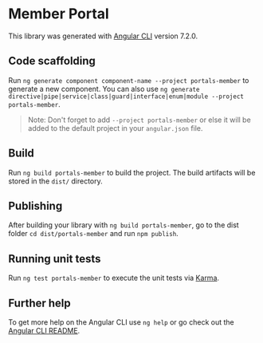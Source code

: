 # Member Portal

This library was generated with [Angular CLI](https://github.com/angular/angular-cli) version 7.2.0.

## Code scaffolding

Run `ng generate component component-name --project portals-member` to generate a new component. You can also use `ng generate directive|pipe|service|class|guard|interface|enum|module --project portals-member`.

> Note: Don't forget to add `--project portals-member` or else it will be added to the default project in your `angular.json` file.

## Build

Run `ng build portals-member` to build the project. The build artifacts will be stored in the `dist/` directory.

## Publishing

After building your library with `ng build portals-member`, go to the dist folder `cd dist/portals-member` and run `npm publish`.

## Running unit tests

Run `ng test portals-member` to execute the unit tests via [Karma](https://karma-runner.github.io).

## Further help

To get more help on the Angular CLI use `ng help` or go check out the [Angular CLI README](https://github.com/angular/angular-cli/blob/master/README.md).
